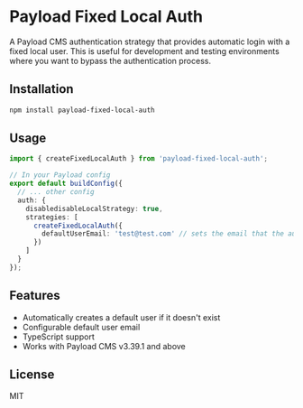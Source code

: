 # Payload Fixed Local Auth

A Payload CMS authentication strategy that provides automatic login with a fixed local user. This is useful for development and testing environments where you want to bypass the authentication process.

## Installation

```bash
npm install payload-fixed-local-auth
```

## Usage

```typescript
import { createFixedLocalAuth } from 'payload-fixed-local-auth';

// In your Payload config
export default buildConfig({
  // ... other config
  auth: {
    disabledisableLocalStrategy: true,
    strategies: [
      createFixedLocalAuth({
        defaultUserEmail: 'test@test.com' // sets the email that the auto-authenticated user will use
      })
    ]
  }
});
```

## Features

- Automatically creates a default user if it doesn't exist
- Configurable default user email
- TypeScript support
- Works with Payload CMS v3.39.1 and above

## License

MIT

